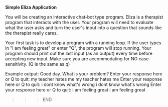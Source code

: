 **Simple Eliza Application**

You will be creating an interactive chat-bot type program. Eliza is a therapist program that interacts with the user. Your program will need to evaluate what the user asks and turn the user's input into a question that sounds like the therapist really cares.

Your first task is to develop a program with a running loop. If the user types in "I am feeling great" or enter "Q", the program will stop running. Your program should print out the last input (as an output) every time before accepting new input. Make sure you are accommodating for NO case-sensitivity. (Q is the same as q)

 

Example output:
Good day. What is your problem? Enter your response here or Q to quit: my teacher hates me
my teacher hates me
Enter your response here or Q to quit: i dont know what's wrong
i dont know what's wrong
Enter your response here or Q to quit: i am feeling great
i am feeling great
>>> END
